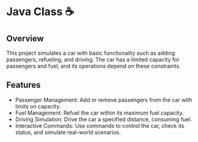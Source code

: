 # Java Class ☕
## Overview
This project simulates a car with basic functionality such as adding passengers, refueling, and driving. The car has a limited capacity for passengers and fuel, and its operations depend on these constraints.

## Features
  - Passenger Management: Add or remove passengers from the car with limits on capacity.
  - Fuel Management: Refuel the car within its maximum fuel capacity.
  - Driving Simulation: Drive the car a specified distance, consuming fuel.
  - Interactive Commands: Use commands to control the car, check its status, and simulate real-world scenarios.
